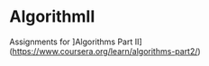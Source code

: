 # AlgorithmII
Assignments for ]Algorithms Part II](https://www.coursera.org/learn/algorithms-part2/)
